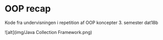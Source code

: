 # OOP recap
Kode fra undervisningen i repetition af OOP koncepter 3. semester dat18b



![alt](img/Java Collection Framework.png)
